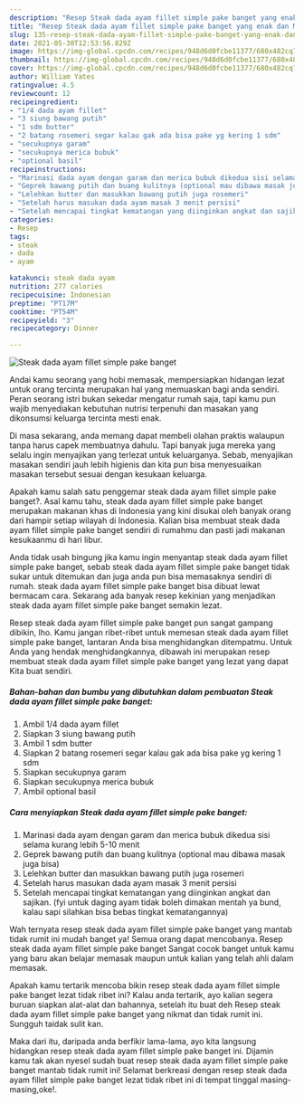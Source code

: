 ```yaml
---
description: "Resep Steak dada ayam fillet simple pake banget yang enak dan Mudah Dibuat"
title: "Resep Steak dada ayam fillet simple pake banget yang enak dan Mudah Dibuat"
slug: 135-resep-steak-dada-ayam-fillet-simple-pake-banget-yang-enak-dan-mudah-dibuat
date: 2021-05-30T12:53:56.829Z
image: https://img-global.cpcdn.com/recipes/948d6d0fcbe11377/680x482cq70/steak-dada-ayam-fillet-simple-pake-banget-foto-resep-utama.jpg
thumbnail: https://img-global.cpcdn.com/recipes/948d6d0fcbe11377/680x482cq70/steak-dada-ayam-fillet-simple-pake-banget-foto-resep-utama.jpg
cover: https://img-global.cpcdn.com/recipes/948d6d0fcbe11377/680x482cq70/steak-dada-ayam-fillet-simple-pake-banget-foto-resep-utama.jpg
author: William Yates
ratingvalue: 4.5
reviewcount: 12
recipeingredient:
- "1/4 dada ayam fillet"
- "3 siung bawang putih"
- "1 sdm butter"
- "2 batang rosemeri segar kalau gak ada bisa pake yg kering 1 sdm"
- "secukupnya garam"
- "secukupnya merica bubuk"
- "optional basil"
recipeinstructions:
- "Marinasi dada ayam dengan garam dan merica bubuk dikedua sisi selama kurang lebih 5-10 menit"
- "Geprek bawang putih dan buang kulitnya (optional mau dibawa masak juga bisa)"
- "Lelehkan butter dan masukkan bawang putih juga rosemeri"
- "Setelah harus masukan dada ayam masak 3 menit persisi"
- "Setelah mencapai tingkat kematangan yang diinginkan angkat dan sajikan. (fyi untuk daging ayam tidak boleh dimakan mentah ya bund, kalau sapi silahkan bisa bebas tingkat kematangannya)"
categories:
- Resep
tags:
- steak
- dada
- ayam

katakunci: steak dada ayam 
nutrition: 277 calories
recipecuisine: Indonesian
preptime: "PT17M"
cooktime: "PT54M"
recipeyield: "3"
recipecategory: Dinner

---
```



![Steak dada ayam fillet simple pake banget](https://img-global.cpcdn.com/recipes/948d6d0fcbe11377/680x482cq70/steak-dada-ayam-fillet-simple-pake-banget-foto-resep-utama.jpg)

Andai kamu seorang yang hobi memasak, mempersiapkan hidangan lezat untuk orang tercinta merupakan hal yang memuaskan bagi anda sendiri. Peran seorang istri bukan sekedar mengatur rumah saja, tapi kamu pun wajib menyediakan kebutuhan nutrisi terpenuhi dan masakan yang dikonsumsi keluarga tercinta mesti enak.

Di masa  sekarang, anda memang dapat membeli olahan praktis walaupun tanpa harus capek membuatnya dahulu. Tapi banyak juga mereka yang selalu ingin menyajikan yang terlezat untuk keluarganya. Sebab, menyajikan masakan sendiri jauh lebih higienis dan kita pun bisa menyesuaikan masakan tersebut sesuai dengan kesukaan keluarga. 



Apakah kamu salah satu penggemar steak dada ayam fillet simple pake banget?. Asal kamu tahu, steak dada ayam fillet simple pake banget merupakan makanan khas di Indonesia yang kini disukai oleh banyak orang dari hampir setiap wilayah di Indonesia. Kalian bisa membuat steak dada ayam fillet simple pake banget sendiri di rumahmu dan pasti jadi makanan kesukaanmu di hari libur.

Anda tidak usah bingung jika kamu ingin menyantap steak dada ayam fillet simple pake banget, sebab steak dada ayam fillet simple pake banget tidak sukar untuk ditemukan dan juga anda pun bisa memasaknya sendiri di rumah. steak dada ayam fillet simple pake banget bisa dibuat lewat bermacam cara. Sekarang ada banyak resep kekinian yang menjadikan steak dada ayam fillet simple pake banget semakin lezat.

Resep steak dada ayam fillet simple pake banget pun sangat gampang dibikin, lho. Kamu jangan ribet-ribet untuk memesan steak dada ayam fillet simple pake banget, lantaran Anda bisa menghidangkan ditempatmu. Untuk Anda yang hendak menghidangkannya, dibawah ini merupakan resep membuat steak dada ayam fillet simple pake banget yang lezat yang dapat Kita buat sendiri.

<!--inarticleads1-->

##### Bahan-bahan dan bumbu yang dibutuhkan dalam pembuatan Steak dada ayam fillet simple pake banget:

1. Ambil 1/4 dada ayam fillet
1. Siapkan 3 siung bawang putih
1. Ambil 1 sdm butter
1. Siapkan 2 batang rosemeri segar kalau gak ada bisa pake yg kering 1 sdm
1. Siapkan secukupnya garam
1. Siapkan secukupnya merica bubuk
1. Ambil optional basil




<!--inarticleads2-->

##### Cara menyiapkan Steak dada ayam fillet simple pake banget:

1. Marinasi dada ayam dengan garam dan merica bubuk dikedua sisi selama kurang lebih 5-10 menit
1. Geprek bawang putih dan buang kulitnya (optional mau dibawa masak juga bisa)
1. Lelehkan butter dan masukkan bawang putih juga rosemeri
1. Setelah harus masukan dada ayam masak 3 menit persisi
1. Setelah mencapai tingkat kematangan yang diinginkan angkat dan sajikan. (fyi untuk daging ayam tidak boleh dimakan mentah ya bund, kalau sapi silahkan bisa bebas tingkat kematangannya)




Wah ternyata resep steak dada ayam fillet simple pake banget yang mantab tidak rumit ini mudah banget ya! Semua orang dapat mencobanya. Resep steak dada ayam fillet simple pake banget Sangat cocok banget untuk kamu yang baru akan belajar memasak maupun untuk kalian yang telah ahli dalam memasak.

Apakah kamu tertarik mencoba bikin resep steak dada ayam fillet simple pake banget lezat tidak ribet ini? Kalau anda tertarik, ayo kalian segera buruan siapkan alat-alat dan bahannya, setelah itu buat deh Resep steak dada ayam fillet simple pake banget yang nikmat dan tidak rumit ini. Sungguh taidak sulit kan. 

Maka dari itu, daripada anda berfikir lama-lama, ayo kita langsung hidangkan resep steak dada ayam fillet simple pake banget ini. Dijamin kamu tak akan nyesel sudah buat resep steak dada ayam fillet simple pake banget mantab tidak rumit ini! Selamat berkreasi dengan resep steak dada ayam fillet simple pake banget lezat tidak ribet ini di tempat tinggal masing-masing,oke!.

